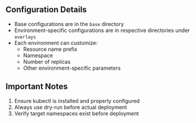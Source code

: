 ## Configuration Details

- Base configurations are in the `base` directory
- Environment-specific configurations are in respective directories under `overlays`
- Each environment can customize:
  - Resource name prefix
  - Namespace
  - Number of replicas
  - Other environment-specific parameters

## Important Notes

1. Ensure kubectl is installed and properly configured
2. Always use dry-run before actual deployment
3. Verify target namespaces exist before deployment